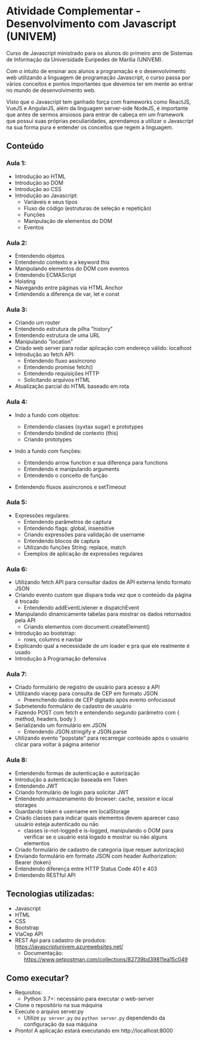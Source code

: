 # Atividade Complementar - Desenvolvimento com Javascript (UNIVEM)

Curso de Javascript ministrado para os alunos do primeiro ano de Sistemas de Informação da Universidade Eurípedes de Marília (UNIVEM).

Com o intuito de ensinar aos alunos a programação e o desenvolvimento web utilizando a linguagem de programação Javascript, o curso passa por vários conceitos e pontos importantes que devemos ter em mente ao entrar no mundo de desenvolvimento web.

Visto que o Javascript tem ganhado força com frameworks como ReactJS, VueJS e AngularJS, além da linguagem server-side NodeJS, é importante que antes de sermos ansiosos para entrar de cabeça em um framework que possui suas próprias peculiaridades, aprendamos a utilizar o Javascript na sua forma pura e entender os conceitos que regem a linguagem.

## Conteúdo

### Aula 1:
  - Introdução ao HTML
  - Introdução ao DOM
  - Introdução ao CSS
  - Introdução ao Javascript:
    - Variáveis e seus tipos
    - Fluxo de código (estruturas de seleção e repetição)
    - Funções
    - Manipulação de elementos do DOM
    - Eventos

### Aula 2:
  - Entendendo objetos
  - Entendendo contexto e a keyword this
  - Manipulando elementos do DOM com eventos
  - Entendendo ECMAScript
  - Hoisting 
  - Navegando entre páginas via HTML Anchor 
  - Entendendo a diferença de var, let e const
  
### Aula 3:
  - Criando um router
  - Entendendo estrutura de pilha "history"
  - Entendendo estrutura de uma URL
  - Manipulando "location"
  - Criado web server para rodar aplicação com endereço válido: localhost
  - Introdução ao fetch API:
    - Entendendo fluxo assíncrono
    - Entendendo promise fetch()
    - Entendendo requisições HTTP
    - Solicitando arquivos HTML
  - Atualização parcial do HTML baseado em rota
  
### Aula 4:
  - Indo a fundo com objetos:
    - Entendendo classes (syxtax sugar) e prototypes
    - Entendendo bindind de contexto (this)
    - Criando prototypes
    
  - Indo a fundo com funções:
    - Entendendo arrow function e sua diferença para functions
    - Entendendo e manipulando arguments
    - Entendendo o conceito de função
  - Entendendo fluxos assíncronos e setTimeout
  
### Aula 5:
  - Expressões regulares:
    - Entendendo parâmetros de captura
    - Entendendo flags: global, insensitive
    - Criando expressões para validação de username
    - Entendendo blocos de captura
    - Utilizando funções String: replace, match
    - Exemplos de aplicação de expressões regulares
    
 ### Aula 6:
  - Utilizando fetch API para consultar dados de API externa lendo formato JSON
  - Criando evento custom que dispara toda vez que o conteúdo da página é trocado
    - Entendendo addEventListener e dispatchEvent
  - Manipulando dinamicamente tabelas para mostrar os dados retornados pela API
    - Criando elementos com document.createElement()
  - Introdução ao bootstrap:
    - rows, columns e navbar
  - Explicando qual a necessidade de um loader e pra que ele realmente é usado
  - Introdução à Programação defensiva
  
### Aula 7:
  - Criado formulário de registro de usuário para acesso a API
  - Utilizando viacep para consulta de CEP em formato JSON
    - Preenchendo dados de CEP digitado após evento onfocusout
  - Submetendo formulário de cadastro de usuário 
  - Fazendo POST com fetch e entendendo segundo parâmetro com { method, headers, body }
  - Serializando um formulário em JSON
    - Entendendo JSON.stringify e JSON.parse
  - Utilizando evento "popstate" para recarregar conteúdo após o usuário clicar para voltar à página anterior
  
### Aula 8:
  - Entendendo formas de autenticação e autorização
  - Introdução a autenticação baseada em Token
  - Entendendo JWT
  - Criando formulário de login para solicitar JWT
  - Entendendo armazenamento do browser: cache, session e local storages
  - Guardando token e username em localStorage
  - Criado classes para indicar quais elementos devem aparecer caso usuário esteja autenticado ou não
    - classes is-not-logged e is-logged, manipulando o DOM para verificar se o usuário está logado e mostrar ou não alguns elementos
  - Criado formulário de cadastro de categoria (que requer autorização)
  - Enviando formulário em formato JSON com header Authorization: Bearer {token}
  - Entendendo diferença entre HTTP Status Code 401 e 403
  - Entendendo RESTful API
  
## Tecnologias utilizadas:
- Javascript
- HTML
- CSS
- Bootstrap
- ViaCep API
- REST Api para cadastro de produtos: https://javascriptunivem.azurewebsites.net/
  - Documentação: https://www.getpostman.com/collections/82739bd39811ea15c049

## Como executar?
- Requisitos:
  - Python 3.7+: necessário para executar o web-server
- Clone o repositório na sua máquina
- Execute o arquivo server.py
  - Utilize `py server.py` ou `python server.py` dependendo da configuração da sua máquina
- Pronto! A aplicação estará executando em http://localhost:8000
